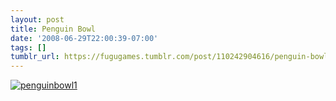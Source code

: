 ```yaml
---
layout: post
title: Penguin Bowl
date: '2008-06-29T22:00:39-07:00'
tags: []
tumblr_url: https://fugugames.tumblr.com/post/110242904616/penguin-bowl
---
```

[![](http://itshardtofondlepenguins.com/wp-content/uploads/2008/06/penguinbowl1.jpg "penguinbowl1")](http://itshardtofondlepenguins.com/wp-content/uploads/2008/06/penguinbowl1.jpg)
